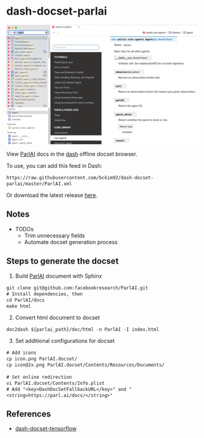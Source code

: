dash-docset-parlai
====================

![screenshot](./screenshot.png)

View [ParlAI](https://parl.ai/) docs in the [dash](https://kapeli.com/dash) offline docset browser.

To use, you can add this feed in Dash:
```
https://raw.githubusercontent.com/bckim92/dash-docset-parlai/master/ParlAI.xml
```
Or download the latest release [here](https://github.com/bckim92/dash-docset-parlai/releases).

## Notes
- TODOs
  - Trim unnecessary fields
  - Automate docset generation process

## Steps to generate the docset

1. Build [ParlAI](https://parl.ai/) document with Sphinx
```
git clone git@github.com:facebookresearch/ParlAI.git
# Install dependencies, then
cd ParlAI/docs
make html
```

2. Convert html document to docset
```
doc2dash ${parlai_path}/doc/html -n ParlAI -I index.html
```

3. Set additional configurations for docset
```
# Add icons
cp icon.png ParlAI.docset/
cp icon@2x.png ParlAI.docset/Contents/Resources/Documents/

# Set online redirection
vi ParlAI.docset/Contents/Info.plist
# Add "<key>DashDocSetFallbackURL</key>" and "<string>https://parl.ai/docs/</string>"
```

## References
- [dash-docset-tensorflow](https://github.com/ppwwyyxx/dash-docset-tensorflow)
